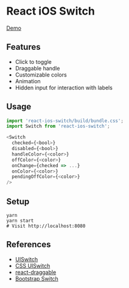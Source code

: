 React iOS Switch
===
[Demo](http://clari.github.io/react-ios-switch)

Features
---
- Click to toggle
- Draggable handle
- Customizable colors
- Animation
- Hidden input for interaction with labels

Usage
---
```javascript
import 'react-ios-switch/build/bundle.css';
import Switch from 'react-ios-switch';

<Switch
  checked={<bool>}
  disabled={<bool>}
  handleColor={<color>}
  offColor={<color>}
  onChange={checked => ...}
  onColor={<color>}
  pendingOffColor={<color>}
/>
```

Setup
---
```
yarn
yarn start
# Visit http://localhost:8080
```

References
---
- [UISwitch](https://developer.apple.com/library/ios/documentation/UIKit/Reference/UISwitch_Class)
- [CSS UISwitch](https://github.com/fnky/css3-uiswitch)
- [react-draggable](https://github.com/mzabriskie/react-draggable)
- [Bootstrap Switch](http://www.bootstrap-switch.org)
